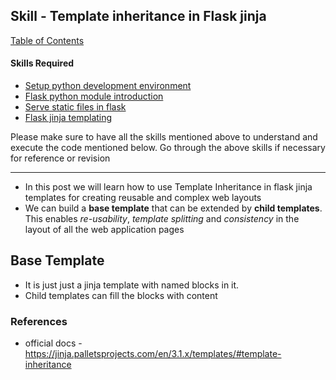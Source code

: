 ## Skill - Template inheritance in Flask jinja

[Table of Contents](https://nagasudhir.blogspot.com/2020/04/taming-python-table-of-contents.html)

#### Skills Required
* [Setup python development environment](https://nagasudhir.blogspot.com/2020/04/setup-python-development-environment_14.html)
* [Flask python module introduction](https://nagasudhir.blogspot.com/2022/04/flask-python-module-introduction-for.html)
* [Serve static files in flask](https://nagasudhir.blogspot.com/2022/04/serve-static-files-in-flask.html)
* [Flask jinja templating](https://nagasudhir.blogspot.com/2022/04/jinja-templates-in-flask.html)

Please make sure to have all the skills mentioned above to understand and execute the code mentioned below. Go through the above skills if necessary for reference or revision

<hr/>

* In this post we will learn how to use Template Inheritance in flask jinja templates for creating reusable and complex web layouts
* We can build a **base template** that can be extended by **child templates**. This enables *re-usability*, *template splitting* and *consistency* in the layout of all the web application pages


## Base Template
* It is just just a jinja template with named blocks in it.
* Child templates can fill the blocks with content


### References
* official docs - https://jinja.palletsprojects.com/en/3.1.x/templates/#template-inheritance
<!--stackedit_data:
eyJoaXN0b3J5IjpbMTAyMzI5MTAzOF19
-->